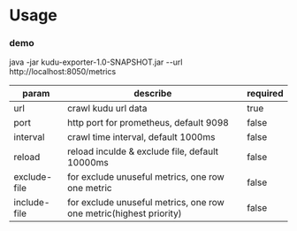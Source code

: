 # Usage

### demo
java -jar kudu-exporter-1.0-SNAPSHOT.jar --url http://localhost:8050/metrics

 param | describe | required
 ------------- | ------------- | -------------
 url | crawl kudu url data | true
 port | http port for prometheus, default 9098 | false
 interval | crawl time interval, default 1000ms | false
 reload | reload inculde & exclude file, default 10000ms | false
 exclude-file | for exclude unuseful metrics, one row one metric | false
 include-file | for exclude unuseful metrics, one row one metric(highest priority) | false